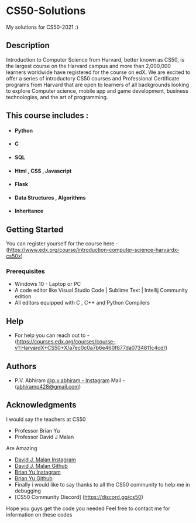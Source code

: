 # CS50-Solutions

My solutions for CS50-2021 :)

## Description
Introduction to Computer Science from Harvard, better known as CS50,
is the largest course on the Harvard campus and more than 2,000,000 learners 
worldwide have registered for the course on edX. We are excited to offer a 
series of introductory CS50 courses and Professional Certificate programs from 
Harvard that are open to learners of all backgrounds looking to explore 
Computer science, mobile app and game development, business technologies, and the art of programming.

## This course includes :

* #### Python
* #### C
* #### SQL
* #### Html , CSS , Javascript
* #### Flask
* #### Data Structures , Algorithms
* #### Inheritance

## Getting Started

You can register yourself for the course here - (https://www.edx.org/course/introduction-computer-science-harvardx-cs50x)

### Prerequisites

* Windows 10 - Laptop or PC
* A code editor like Visual Studio Code | Sublime Text | Intellij Community edition
* All editors equipped with C , C++ and Python Compilers

## Help

* For help you can reach out to - (https://courses.edx.org/courses/course-v1:HarvardX+CS50+X/a7ec0c0a7b6e460f877da0734811c4cd/)

## Authors

* P.V. Abhiram
[@p.v.abhiram - Instagram](https://www.instagram.com/p.v.abhiram/)
Mail - (abhiramp428@gmail.com)


## Acknowledgments

I would say the teachers at CS50 
* Professor Brian Yu
* Professor David J Malan 

Are Amazing
* [David J. Malan Instagram](https://www.instagram.com/davidjmalan/)
* [David J. Malan Github](https://github.com/dmalan)
* [Brian Yu Instagram](https://www.instagram.com/brianyu28/)
* [Brian Yu Github](https://github.com/brianyu28)
* Finally i would like to say thanks to all the CS50 community to help me in debugging 
* [CS50 Community Discord] (https://discord.gg/cs50)

Hope you guys get the code you needed
Feel free to contact me for information on these codes
